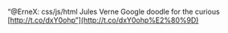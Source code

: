 <!--
id: 3219714168
link: http://kevinisom.info/post/3219714168/ernex-css-js-html-jules-verne-google-doodle-for
slug: ernex-css-js-html-jules-verne-google-doodle-for
date: Fri Feb 11 2011 08:44:58 GMT+1300 (NZDT)
raw: {"blog_name":"kevinisom","id":3219714168,"post_url":"http://kevinisom.info/post/3219714168/ernex-css-js-html-jules-verne-google-doodle-for","slug":"ernex-css-js-html-jules-verne-google-doodle-for","type":"text","date":"2011-02-10 19:44:58 GMT","timestamp":1297367098,"state":"published","format":"html","reblog_key":"UJKkj8aO","tags":[],"short_url":"http://tmblr.co/Zw68Yy2-wF1u","highlighted":[],"feed_item":"http://twitter.com/kev_nz/statuses/35516963874676737","from_feed_id":"650289","note_count":0,"title":null,"body":"<p>“@ErneX: css/js/html Jules Verne Google doodle for the curious <a href=\"http://t.co/dxY0ohp%E2%80%9D\" target=\"_blank\">http://t.co/dxY0ohp”</a></p>"}
publish: 2011-02-011
tags: 
title: null
-->


“@ErneX: css/js/html Jules Verne Google doodle for the curious
[http://t.co/dxY0ohp”](http://t.co/dxY0ohp%E2%80%9D)


